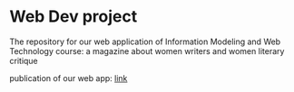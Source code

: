 # Web Dev project
The repository for our web application of Information Modeling and Web Technology course: a magazine about women writers and women literary critique

publication of our web app: <a href="https://imwtproject.github.io/WomenOfHorror/">link</a>
